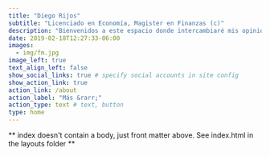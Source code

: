 ```yaml
---
title: "Diego Rijos"
subtitle: "Licenciado en Economía, Magister en Finanzas (c)"
description: "Bienvenidos a este espacio donde intercambiaré mis opiniones sobre diversos temas al igual que trabajos de research"
date: 2019-02-18T12:27:33-06:00
images:
  - img/fm.jpg
image_left: true
text_align_left: false
show_social_links: true # specify social accounts in site config
show_action_link: true
action_link: /about
action_label: "Más &rarr;"
action_type: text # text, button
type: home
---
```


** index doesn't contain a body, just front matter above.
See index.html in the layouts folder **
